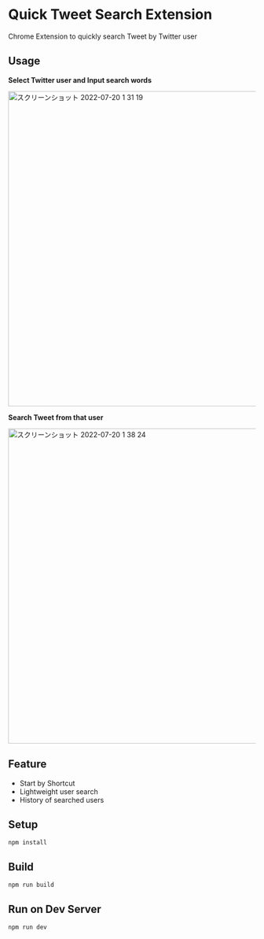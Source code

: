 # Quick Tweet Search Extension

Chrome Extension to quickly search Tweet by Twitter user

## Usage

**Select Twitter user and Input search words**

<img width="640" alt="スクリーンショット 2022-07-20 1 31 19" src="https://user-images.githubusercontent.com/66539019/180346613-33fb8cb8-2d10-44e2-9949-c0c2a1b597b1.png">

**Search Tweet from that user**

<img width="640" alt="スクリーンショット 2022-07-20 1 38 24" src="https://user-images.githubusercontent.com/66539019/180346562-0f304974-54be-4037-bb20-938cbe0adf0a.png">

## Feature
-  Start by Shortcut
-  Lightweight user search
-  History of searched users

## Setup

```shell
npm install
```

## Build

```shell
npm run build
```

## Run on Dev Server

```shell
npm run dev
```
